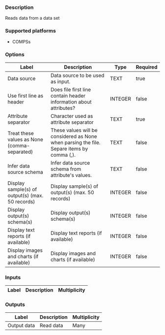 ###  Description
Reads data from a data set

###  Supported platforms
* COMPSs

###  Options
| Label | Description | Type | Required |
|---|---|---|---|
| Data source | Data source to be used as input. | TEXT | true |
| Use first line as header | Does file first line contain header information about attributes? | INTEGER | false |
| Attribute separator | Character used as attribute separator | TEXT | true |
| Treat these values as None (comma-separated) | These values will be considered as None when parsing the file. Separe items by comma (,). | TEXT | false |
| Infer data source schema | Infer data source schema from attribute's values. | TEXT | false |
| Display sample(s) of output(s) (max. 50 records) | Display sample(s) of output(s) (max. 50 records) | INTEGER | false |
| Display output(s) schema(s) | Display output(s) schema(s) | INTEGER | false |
| Display text reports (if available) | Display text reports (if available) | INTEGER | false |
| Display images and charts (if available) | Display images and charts (if available) | INTEGER | false |

###  Inputs
| Label | Description | Multiplicity |
|---|---|---|

###  Outputs
| Label | Description | Multiplicity |
|---|---|---|
| Output data | Read data | Many |
